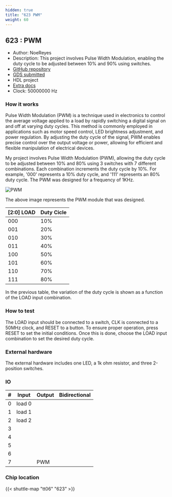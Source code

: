 ```yaml
---
hidden: true
title: "623 PWM"
weight: 60
---
```


## 623 : PWM

* Author: NoeReyes
* Description: This project involves Pulse Width Modulation, enabling the duty cycle to be adjusted between 10% and 90% using switches.
* [GitHub repository](https://github.com/Noe-Reyes/PWM)
* [GDS submitted](https://github.com/Noe-Reyes/PWM/actions/runs/8670485165)
* HDL project
* [Extra docs]()
* Clock: 50000000 Hz

<!---

This file is used to generate your project datasheet. Please fill in the information below and delete any unused
sections.

You can also include images in this folder and reference them in the markdown. Each image must be less than
512 kb in size, and the combined size of all images must be less than 1 MB.
-->


### How it works

Pulse Width Modulation (PWM) is a technique used in electronics to control the average voltage applied to a load by rapidly switching a digital signal on and off at varying duty cycles. This method is commonly employed in applications such as motor speed control, LED brightness adjustment, and power regulation. By adjusting the duty cycle of the signal, PWM enables precise control over the output voltage or power, allowing for efficient and flexible manipulation of electrical devices.

My project involves Pulse Width Modulation (PWM), allowing the duty cycle to be adjusted between 10% and 80% using 3 switches with 7 different combinations. Each combination increments the duty cycle by 10%. For example, '000' represents a 10% duty cycle, and '111' represents an 80% duty cycle. The PWM was designed for a frequency of 1KHz.

![PWM](https://github.com/Noe-Reyes/PWM/assets/165437989/048d0be0-40ac-4368-912a-0a85abb39774)

The above image represents the PWM module that was designed.

| [2:0] LOAD | Duty Cicle |
|------------|------------|
| 000        | 10%        |
| 001        | 20%        |
| 010        | 30%        |
| 011        | 40%        |
| 100        | 50%        |
| 101        | 60%        |
| 110        | 70%        |
| 111        | 80%        |

In the previous table, the variation of the duty cycle is shown as a function of the LOAD input combination.

### How to test

The LOAD input should be connected to a switch, CLK is connected to a 50MHz clock, and RESET to a button. To ensure proper operation, press RESET to set the initial conditions. Once this is done, choose the LOAD input combination to set the desired duty cycle.

### External hardware

The external hardware includes one LED, a 1k ohm resistor, and three 2-position switches.


### IO

| #             | Input    | Output   | Bidirectional   |
| ------------- | -------- | -------- | --------------- |
| 0 | load 0  |   |      |
| 1 | load 1  |   |      |
| 2 | load 2  |   |      |
| 3 |   |   |      |
| 4 |   |   |      |
| 5 |   |   |      |
| 6 |   |   |      |
| 7 |   | PWM  |      |


### Chip location

{{< shuttle-map "tt06" "623" >}}
